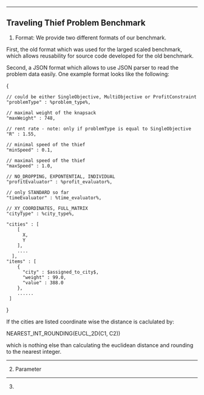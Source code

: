 -------------------------------------------------------
Traveling Thief Problem Benchmark
-------------------------------------------------------

1. Format:
We provide two different formats of our benchmark. 

First, the old format which was used for the larged scaled benchmark, which allows reusability 
for source code developed for the old benchmark.

Second, a JSON format which allows to use JSON parser to read the problem data easily.
One example format looks like the following:

{

	// could be either SingleObjective, MultiObjective or ProfitConstraint
	"problemType" : %problem_type%, 
	
	// maximal weight of the knapsack
	"maxWeight" : 748,

	// rent rate - note: only if problemType is equal to SingleObjective
	"R" : 1.55,

	// minimal speed of the thief
	"minSpeed" : 0.1,

	// maximal speed of the thief
	"maxSpeed" : 1.0,

	// NO_DROPPING, EXPONTENTIAL, INDIVIDUAL
	"profitEvaluator" : %profit_evaluator%, 

	// only STANDARD so far
	"timeEvaluator" : %time_evaluator%, 

	// XY_COORDINATES, FULL_MATRIX
	"cityType" : %city_type%,

	"cities" : [
	    [
	      X,
	      Y
	    ],
	    ....
	  ],
	"items" : [
	    {
	      "city" : $assigned_to_city$,
	      "weight" : 99.0,
	      "value" : 388.0
	    },
	    ......
	 ]
}

If the cities are listed coordinate wise the distance is caclulated by:

NEAREST_INT_ROUNDING(EUCL_2D(C1, C2))

which is nothing else than calculating the euclidean distance and rounding to the nearest integer.




-------------------------------------------------------
2. Parameter





-------------------------------------------------------
3. 

